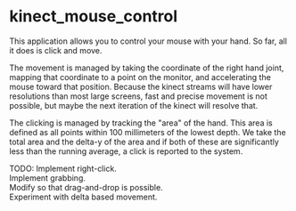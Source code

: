 kinect_mouse_control
====================

This application allows you to control your mouse with your hand. So far, all it does is click and move. 

The movement is managed by taking the coordinate of the right hand joint, mapping that coordinate to a point on the 
monitor, and accelerating the mouse toward that position. Because the kinect streams will have lower resolutions than
most large screens, fast and precise movement is not possible, but maybe the next iteration of the kinect will resolve
that.

The clicking is managed by tracking the "area" of the hand. This area is defined as all points within 100 millimeters of
the lowest depth. We take the total area and the delta-y of the area and if both of these are significantly less than the
running average, a click is reported to the system. 

TODO:
Implement right-click.  
Implement grabbing.  
Modify so that drag-and-drop is possible.  
Experiment with delta based movement.  
